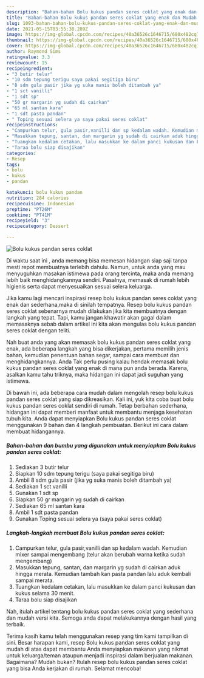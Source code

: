 ```yaml
---
description: "Bahan-bahan Bolu kukus pandan seres coklat yang enak dan Mudah Dibuat"
title: "Bahan-bahan Bolu kukus pandan seres coklat yang enak dan Mudah Dibuat"
slug: 1093-bahan-bahan-bolu-kukus-pandan-seres-coklat-yang-enak-dan-mudah-dibuat
date: 2021-05-15T03:55:38.289Z
image: https://img-global.cpcdn.com/recipes/40a36526c1646715/680x482cq70/bolu-kukus-pandan-seres-coklat-foto-resep-utama.jpg
thumbnail: https://img-global.cpcdn.com/recipes/40a36526c1646715/680x482cq70/bolu-kukus-pandan-seres-coklat-foto-resep-utama.jpg
cover: https://img-global.cpcdn.com/recipes/40a36526c1646715/680x482cq70/bolu-kukus-pandan-seres-coklat-foto-resep-utama.jpg
author: Raymond Sims
ratingvalue: 3.3
reviewcount: 15
recipeingredient:
- "3 butir telur"
- "10 sdm tepung terigu saya pakai segitiga biru"
- "8 sdm gula pasir jika yg suka manis boleh ditambah ya"
- "1 sct vanilli"
- "1 sdt sp"
- "50 gr margarin yg sudah di cairkan"
- "65 ml santan kara"
- "1 sdt pasta pandan"
- " Toping sesuai selera ya saya pakai seres coklat"
recipeinstructions:
- "Campurkan telur, gula pasir,vanilli dan sp kedalam wadah. Kemudian mixer sampai mengembang (telur akan berubah warna ketika sudah mengembang)"
- "Masukkan tepung, santan, dan margarin yg sudah di cairkan aduk hingga merata. Kemudian tambah kan pasta pandan lalu aduk kembali sampai merata."
- "Tuangkan kedalam cetakan, lalu masukkan ke dalam panci kukusan dan kukus selama 30 menit."
- "Taraa bolu siap disajikan"
categories:
- Resep
tags:
- bolu
- kukus
- pandan

katakunci: bolu kukus pandan 
nutrition: 284 calories
recipecuisine: Indonesian
preptime: "PT26M"
cooktime: "PT41M"
recipeyield: "3"
recipecategory: Dessert

---
```



![Bolu kukus pandan seres coklat](https://img-global.cpcdn.com/recipes/40a36526c1646715/680x482cq70/bolu-kukus-pandan-seres-coklat-foto-resep-utama.jpg)

Di waktu  saat ini , anda memang bisa memesan hidangan siap saji tanpa mesti repot membuatnya terlebih dahulu. Namun, untuk anda yang mau menyuguhkan masakan istimewa pada orang tercinta, maka anda memang lebih baik menghidangkannya sendiri. Pasalnya, memasak di rumah lebih higienis serta dapat menyesuaikan sesuai selera keluarga.

Jika kamu lagi mencari inspirasi resep bolu kukus pandan seres coklat yang enak dan sederhana,maka di sinilah tempatnya. Resep bolu kukus pandan seres coklat  sebenarnya mudah dilakukan jika kita membuatnya dengan langkah yang tepat. Tapi, kamu jangan khawatir akan gagal dalam memasaknya 
sebab dalam artikel ini kita akan mengulas bolu kukus pandan seres coklat dengan teliti.  



Nah buat anda yang akan memasak bolu kukus pandan seres coklat yang enak, ada beberapa langkah yang bisa dikerjakan, pertama memilih jenis bahan, kemudian penentuan bahan segar, sampai cara membuat dan menghidangkannya. Anda Tak perlu pusing kalau hendak memasak bolu kukus pandan seres coklat yang enak di mana pun anda berada. Karena, asalkan kamu  tahu triknya, maka hidangan ini dapat jadi suguhan yang istimewa.

Di bawah ini, ada beberapa cara mudah dalam mengolah resep bolu kukus pandan seres coklat yang siap dikreasikan. Kali ini, yuk kita coba buat bolu kukus pandan seres coklat sendiri di rumah. Tetap berbahan sederhana, hidangan ini dapat memberi manfaat untuk membantu menjaga kesehatan tubuh kita. Anda dapat menyiapkan Bolu kukus pandan seres coklat menggunakan 9 bahan dan 4 langkah pembuatan. Berikut ini cara dalam membuat hidangannya.

<!--inarticleads1-->

##### Bahan-bahan dan bumbu yang digunakan untuk menyiapkan Bolu kukus pandan seres coklat:

1. Sediakan 3 butir telur
1. Siapkan 10 sdm tepung terigu (saya pakai segitiga biru)
1. Ambil 8 sdm gula pasir (jika yg suka manis boleh ditambah ya)
1. Sediakan 1 sct vanilli
1. Gunakan 1 sdt sp
1. Siapkan 50 gr margarin yg sudah di cairkan
1. Sediakan 65 ml santan kara
1. Ambil 1 sdt pasta pandan
1. Gunakan  Toping sesuai selera ya (saya pakai seres coklat)




<!--inarticleads2-->

##### Langkah-langkah membuat Bolu kukus pandan seres coklat:

1. Campurkan telur, gula pasir,vanilli dan sp kedalam wadah. Kemudian mixer sampai mengembang (telur akan berubah warna ketika sudah mengembang)
1. Masukkan tepung, santan, dan margarin yg sudah di cairkan aduk hingga merata. Kemudian tambah kan pasta pandan lalu aduk kembali sampai merata.
1. Tuangkan kedalam cetakan, lalu masukkan ke dalam panci kukusan dan kukus selama 30 menit.
1. Taraa bolu siap disajikan




Nah, itulah artikel tentang  bolu kukus pandan seres coklat  yang sederhana dan mudah versi kita. Semoga anda dapat melakukannya dengan hasil yang terbaik. 

Terima kasih kamu telah menggunakan resep yang tim kami tampilkan di sini. Besar harapan kami, resep  Bolu kukus pandan seres coklat yang mudah di atas dapat membantu Anda menyiapkan makanan yang nikmat untuk keluarga/teman ataupun menjadi inspirasi dalam berjualan makanan. Bagaimana? Mudah bukan? Itulah resep bolu kukus pandan seres coklat yang bisa Anda kerjakan di rumah. Selamat mencoba!

